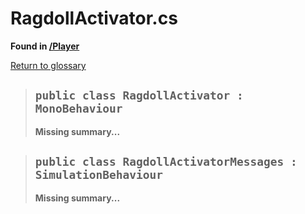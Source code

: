 # RagdollActivator.cs
**Found in [/Player](../BALLISTIC/Assets/Scripts/Player/RagdollActivator.cs)**

[Return to glossary](Glossary.md)


> ## `public class RagdollActivator : MonoBehaviour`
> **Missing summary...**
> 

> ## `public class RagdollActivatorMessages : SimulationBehaviour`
> **Missing summary...**
> 

